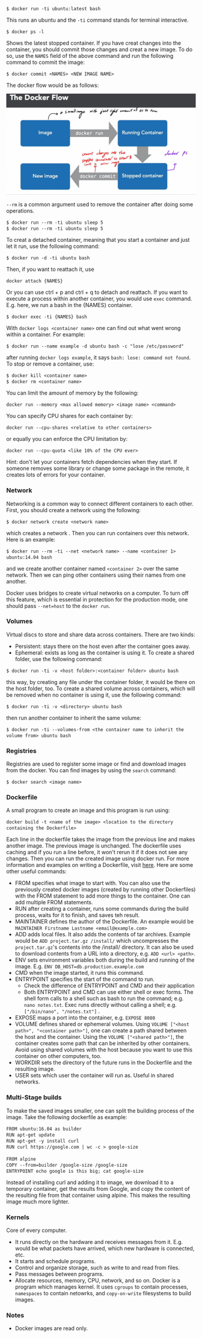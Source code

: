 ```
$ docker run -ti ubuntu:latest bash
```

This runs an ubuntu and the `-ti` command stands for terminal interactive.

```
$ docker ps -l 
```

Shows the latest stopped container. If you have creat changes into the container, you should commit those changes and
creat a new image. To do so, use the `NAMES` field of the above command and run the following command to commit the
image:

```
$ docker commit <NAMES> <NEW IMAGE NAME>
```

The docker flow would be as follows:

![](docker_flow.jpg)

`--rm` is a common argument used to remove the container after doing some operations.

```
$ docker run --rm -ti ubuntu sleep 5 
$ docker run --rm -ti ubuntu sleep 5 
```

To creat a detached container, meaning that you start a container and just let it run, use the following command:

```
$ docker run -d -ti ubuntu bash 
```

Then, if you want to reattach it, use

```
docker attach {NAMES}
```

Or you can use ctrl + p and ctrl + q to detach and reattach. If you want to execute a process within another container,
you would use `exec` command. E.g. here, we run a bash in the {NAMES} container.

```
$ docker exec -ti {NAMES} bash
```

With `docker logs <container name>` one can find out what went wrong within a container. For example:

```
$ docker run --name example -d ubuntu bash -c "lose /etc/password"
```

after running `docker logs example`, it says `bash: lose: command not found`. To stop or remove a container, use:

```
$ docker kill <container name>
$ docker rm <container name>
```

You can limit the amount of memory by the following:

```
docker run --memory <max allowed memory> <image name> <command>
```

You can specify CPU shares for each container by:

```
docker run --cpu-shares <relative to other containers>
```

or equally you can enforce the CPU limitation by:

```
docker run --cpu-quota <like 10% of the CPU ever>
```

Hint: don't let your containers fetch dependencies when they start. If someone removes some library or change some
package in the remote, it creates lots of errors for your container.

### Network

Networking is a common way to connect different containers to each other. First, you should create a network using the
following:

```
$ docker network create <network name>
```

which creates a network <name>. Then you can run containers over this network. Here is an example:

```
$ docker run --rm -ti --net <network name> --name <container 1> ubuntu:14.04 bash 
```

and we create another container named `<container 2>` over the same network. Then we can ping other containers using
their names from one another.

Docker uses bridges to create virtual networks on a computer. To turn off this feature, which is essential in protection
for the production mode, one should pass `--net=host` to the `docker run`. 
### Volumes

Virtual discs to store and share data across containers. There are two kinds:

* Persistent: stays there on the host even after the container goes away.
* Ephemeral: exists as long as the container is using it. To create a shared folder, use the following command:

```
$ docker run -ti -v <host folder>:<container folder> ubuntu bash
```

this way, by creating any file under the container folder, it would be there on the host folder, too. To create a shared
volume across containers, which will be removed when no container is using it, use the following command:

```
$ docker run -ti -v <directory> ubuntu bash
```

then run another container to inherit the same volume:

```
$ docker run -ti --volumes-from <the container name to inherit the volume from> ubuntu bash
```

### Registries

Registries are used to register some image or find and download images from the docker. You can find images by using
the `search` command:

```
$ docker search <image name>
```

### Dockerfile

A small program to create an image and this program is run using:

```
docker build -t <name of the image> <location to the directory containing the Dockerfile> 
```

Each line in the dockerfile takes the image from the previous line and makes another image. The previous image is
unchanged. The dockerfile uses caching and if you run a line before, it won't rerun it if it does not see any changes.
Then you can run the created image using docker run. For more information and examples on writing a Dockerfile, visit
[here](https://docs.docker.com/engine/reference/builder/). Here are some other useful commands:

* FROM specifies what image to start with. You can also use the previously created docker images (created by running
  other Dockerfiles) with the FROM statement to add more things to the container. One can add multiple FROM statements.
* RUN after creating a container, runs some commands during the build process, waits for it to finish, and saves teh
  result.
* MAINTAINER defines the author of the Dockerfile. An example would
  be `MAINTAINER Firstname Lastname <email@example.com>`
* ADD adds local files. It also adds the contents of tar archives. Example would be `ADD project.tar.gz /install/` which
  uncompresses the `project.tar.gz`'s contents into the /install/ directory. It can also be used to download contents
  from a URL into a directory, e.g. `ADD <url> <path>`.
* ENV sets environment variables both during the build and running of the image.
  E.g. `ENV DB_HOST=db.production.example.com`
* CMD when the image started, it runs this command.
* ENTRYPOINT specifies the start of the command to run.
    * Check the difference of ENTRYPOINT and CMD and their application
    * Both ENTRYPOINT and CMD can use either shell or exec forms. The shell form calls to a shell such as bash to run
      the command; e.g. `nano notes.txt`. Exec runs directly without calling a shell; e.g. `["/bin/nano", "/notes.txt"]`
      .
* EXPOSE maps a port into the container, e.g. `EXPOSE 8080`
* VOLUME defines shared or ephemeral volumes. Using `VOLUME ["<host path>", "<container path>"]`, one can create a path
  shared between the host and the container. Using the `VOLUME ["<shared path>"]`, the container creates some path that
  can be inherited by other containers. Avoid using shared volumes with the host because you want to use this container
  on other computers, too.
* WORKDIR sets the directory of the future runs in the Dockerfile and the resulting image.
* USER sets which user the container will run as. Useful in shared networks.

### Multi-Stage builds

To make the saved images smaller, one can split the building process of the image. Take the following dockerfile as
example:

```
FROM ubuntu:16.04 as builder
RUN apt-get update
RUN apt-get -y install curl
RUN curl https://google.com | wc -c > google-size

FROM alpine
COPY --from=builder /google-size /google-size
ENTRYPOINT echo google is this big; cat google-size
```

Instead of installing curl and adding it to image, we download it to a temporary container, get the results from Google,
and copy the content of the resulting file from that container using alpine. This makes the resulting image much more
lighter.

### Kernels

Core of every computer.

* It runs directly on the hardware and receives messages from it. E.g. would be what packets have arrived, which new
  hardware is connected, etc.
* It starts and schedule programs.
* Control and organize storage, such as write to and read from files.
* Pass messages between programs. 
* Allocate resources, memory, CPU, network, and so on.
Docker is a program which manages kernel. It uses `cgroups` to contain processes, `namespaces` to contain netowrks, and 
`copy-on-write` filesystems to build images.

### Notes
* Docker images are read only.
